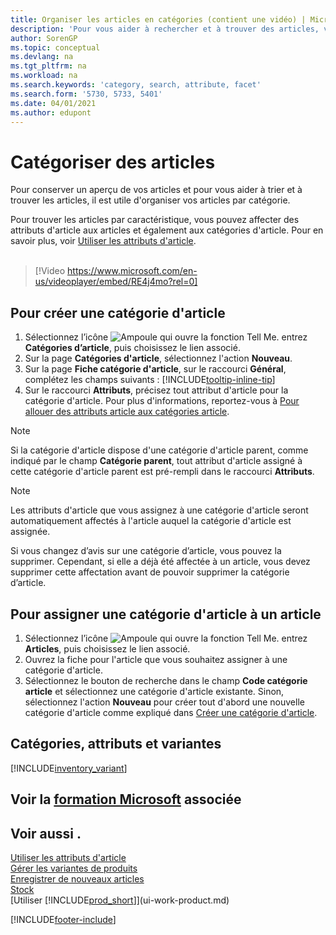 ```yaml
---
title: Organiser les articles en catégories (contient une vidéo) | Microsoft Docs
description: 'Pour vous aider à rechercher et à trouver des articles, vous pouvez affecter des attributs d''article et organiser les articles en catégories.'
author: SorenGP
ms.topic: conceptual
ms.devlang: na
ms.tgt_pltfrm: na
ms.workload: na
ms.search.keywords: 'category, search, attribute, facet'
ms.search.form: '5730, 5733, 5401'
ms.date: 04/01/2021
ms.author: edupont
---
```

# <a name="categorize-items" />Catégoriser des articles

Pour conserver un aperçu de vos articles et pour vous aider à trier et à trouver les articles, il est utile d'organiser vos articles par catégorie.

Pour trouver les articles par caractéristique, vous pouvez affecter des attributs d'article aux articles et également aux catégories d'article. Pour en savoir plus, voir [Utiliser les attributs d'article](inventory-how-work-item-attributes.md).
<br><br>  

> [!Video https://www.microsoft.com/en-us/videoplayer/embed/RE4j4mo?rel=0]

## <a name="to-create-an-item-category" />Pour créer une catégorie d'article
1. Sélectionnez l’icône ![Ampoule qui ouvre la fonction Tell Me.](media/ui-search/search_small.png "Dites-moi ce que vous voulez faire") entrez **Catégories d’article**, puis choisissez le lien associé.
2. Sur la page **Catégories d'article**, sélectionnez l'action **Nouveau**.
3. Sur la page **Fiche catégorie d'article**, sur le raccourci **Général**, complétez les champs suivants : [!INCLUDE[tooltip-inline-tip](includes/tooltip-inline-tip_md.md)]
4. Sur le raccourci **Attributs**, précisez tout attribut d'article pour la catégorie d'article. Pour plus d'informations, reportez-vous à [Pour allouer des attributs article aux catégories article](inventory-how-work-item-attributes.md#to-assign-item-attributes-to-item-categories).

> [!NOTE]  
> Si la catégorie d'article dispose d'une catégorie d'article parent, comme indiqué par le champ **Catégorie parent**, tout attribut d'article assigné à cette catégorie d'article parent est pré-rempli dans le raccourci **Attributs**.

> [!NOTE]  
> Les attributs d'article que vous assignez à une catégorie d'article seront automatiquement affectés à l'article auquel la catégorie d'article est assignée.

Si vous changez d’avis sur une catégorie d’article, vous pouvez la supprimer. Cependant, si elle a déjà été affectée à un article, vous devez supprimer cette affectation avant de pouvoir supprimer la catégorie d’article.

## <a name="to-assign-an-item-category-to-an-item" />Pour assigner une catégorie d'article à un article

1. Sélectionnez l’icône ![Ampoule qui ouvre la fonction Tell Me.](media/ui-search/search_small.png "Dites-moi ce que vous voulez faire") entrez **Articles**, puis choisissez le lien associé.
2. Ouvrez la fiche pour l'article que vous souhaitez assigner à une catégorie d'article.
3. Sélectionnez le bouton de recherche dans le champ **Code catégorie article** et sélectionnez une catégorie d'article existante. Sinon, sélectionnez l'action **Nouveau** pour créer tout d'abord une nouvelle catégorie d'article comme expliqué dans [Créer une catégorie d'article](inventory-how-categorize-items.md#to-create-an-item-category).

## <a name="categories-attributes-and-variants" />Catégories, attributs et variantes

[!INCLUDE[inventory_variant](includes/inventory_variant.md)]

## <a name="see-related-microsoft-training" />Voir la [formation Microsoft](/training/modules/trade-master-data-dynamics-365-business-central/) associée

## <a name="see-also" />Voir aussi .

[Utiliser les attributs d'article](inventory-how-work-item-attributes.md)  
[Gérer les variantes de produits](inventory-item-variants.md)  
[Enregistrer de nouveaux articles](inventory-how-register-new-items.md)  
[Stock](inventory-manage-inventory.md)  
[Utiliser [!INCLUDE[prod_short](includes/prod_short.md)]](ui-work-product.md)


[!INCLUDE[footer-include](includes/footer-banner.md)]
